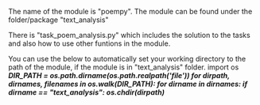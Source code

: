 The name of the module is "poempy".
The module can be found under the folder/package "text_analysis"

There is  "task_poem_analysis.py" which includes the solution to the tasks and also how to use other funtions in the module.

You can use the below to automatically set your working directory to the path of the module, if the module is in "text_analysis" folder.
 import os
 **_DIR_PATH = os.path.dirname(os.path.realpath('__file__'))
 for dirpath, dirnames, filenames in os.walk(DIR_PATH):
     for dirname in dirnames:
         if dirname == "text_analysis":
             os.chdir(dirpath)_**
